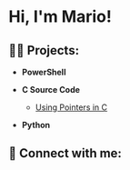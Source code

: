 <h1>Hi, I'm Mario! </h1>

<h2>👨‍💻 Projects:</h2>

- <b>PowerShell</b>
  
- <b>C Source Code</b>
     -  [Using Pointers in C](https://github.com/MarQuiroz0921/Pointers-)
 
- <b>Python</b>
 

<h2> 🤳 Connect with me:</h2>


<!--
**joshmadakor1/joshmadakor1** is a ✨ _special_ ✨ repository because its `README.md` (this file) appears on your GitHub profile.

Here are some ideas to get you started:

- 🔭 I’m currently working on ...
- 🌱 I’m currently learning ...
- 👯 I’m looking to collaborate on ...
- 🤔 I’m looking for help with ...
- 💬 Ask me about ...
- 📫 How to reach me: ...
- 😄 Pronouns: ...
- ⚡ Fun fact: ...
-->
